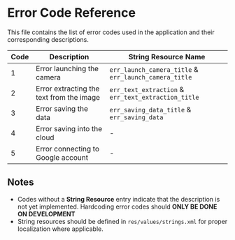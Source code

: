 # Error Code Reference

This file contains the list of error codes used in the application and their corresponding descriptions.

| Code | Description                                  | String Resource Name                                  |
|---|----------------------------------------------|------------------------------------------------------|
| 1 | Error launching the camera                  | `err_launch_camera_title` & `err_launch_camera_title` |
| 2 | Error extracting the text from the image    | `err_text_extraction` & `err_text_extraction_title`   |
| 3 | Error saving the data                       | `err_saving_data_title` & `err_saving_data`           |
| 4 | Error saving into the cloud                 | -                                                     |
| 5 | Error connecting to Google account          | -                                                     |

## Notes
- Codes without a **String Resource** entry indicate that the description is not yet implemented. Hardcoding error codes should **ONLY BE DONE ON DEVELOPMENT**
- String resources should be defined in `res/values/strings.xml` for proper localization where applicable.
